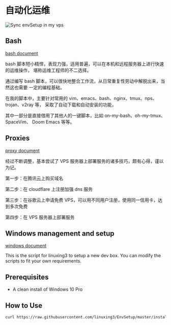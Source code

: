 # 自动化运维

![Sync envSetup in my vps](https://github.com/linuxing3/EnvSetup/workflows/Sync%20envSetup%20in%20my%20vps/badge.svg)

## Bash

[bash document](/EnvSetup/automatic-devops-with-bash)

bash 脚本短小精悍，表现力强，适用普遍，可以在本机和远程服务器上进行快速的运维操作，
堪称运维工程师的不二选择。

通过编写 bash 脚本，可以很快地整合工作流，从日常重复性劳动中解脱出来，当然这也需要
一定的编程基础。

在我的脚本中，主要针对常用的 vim、emacs、bash、nginx、tmux、nps、trojan、v2ray 等，
采取了自动下载和自动安装的功能，

其中一部分是直接借用了其他人的一键脚本，比如 on-my-bash、oh-my-tmux、SpaceVim、
Doom Emacs 等等。

## Proxies

[proxy document](/EnvSetup/vps-management-style)

经过不断调整，基本尝试了 VPS 服务器上部署服务的诸多技巧，颇有心得，谨以为记。

第一步：在腾讯云上购买域名

第二步：在 cloudflare 上注册加强 dns 服务

第三步：在谷歌云上申请免费 VPS，可以用不同用户注册，使用同一信用卡，达到多次免费

第四步：在 VPS 服务器上部署服务

## Windows management and setup

[windows document](/EnvSetup/windows-management-style)

This is the script for linuxing3 to setup a new dev box. You can modify the
scripts to fit your own requirements.

## Prerequisites

- A clean install of Windows 10 Pro

## How to Use

```bash
curl https://raw.githubusercontent.com/linuxing3/EnvSetup/master/install.sh >> env-setup.sh | chmod +x env-setup.sh | ./env-setup --install
```
